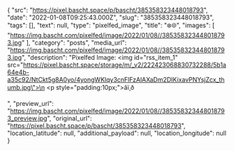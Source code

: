 {
  "src": "https://pixel.bascht.space/p/bascht/385358323448018793",
  "date": "2022-01-08T09:25:43.000Z",
  "slug": "385358323448018793",
  "tags": [],
  "text": null,
  "type": "pixelfed_image",
  "title": "❄️🌐",
  "images": [
    "https://img.bascht.com/pixelfed/image/2022/01/08//385358323448018793.jpg"
  ],
  "category": "posts",
  "media_url": "https://img.bascht.com/pixelfed/image/2022/01/08//385358323448018793.jpg",
  "description": "Pixelfed Image: <img id=\"rss_item_1\" src=\"https://pixel.bascht.space/storage/m/_v2/222423068830732288/5b1a64e4b-a35c92/NtCkt5g8A0yo/4yongWKlqy3cnFlFzAlAXaDm2DIKixavPNYsjZcx_thumb.jpg\">\n            <p style=\"padding:10px;\">âï¸ð</p>",
  "preview_url": "https://img.bascht.com/pixelfed/image/2022/01/08//385358323448018793_preview.jpg",
  "original_url": "https://pixel.bascht.space/p/bascht/385358323448018793",
  "location_latitude": null,
  "additional_payload": null,
  "location_longitude": null
}